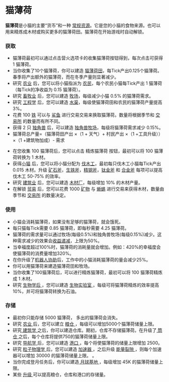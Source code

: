 # 猫薄荷
<p>
	<strong>
猫薄荷</strong>是小猫的主要“货币”和一种 <a href="?file=003-资源大全/005-资源介绍#常规资源">常规资源</a>。它是您的小猫的食物来源。也可以用来精炼成木材或购买更多的猫薄荷田。猫薄荷在开始游戏时自动解锁。
</p>
<div class="par-div" id="par-1">
	<h3 id="Production">
获取
	</h3>
	<ul>
		<li>
	猫薄荷最初可以通过点击营火选项卡的收集猫薄荷按钮得到，每次点击可获得 1 猫薄荷。
		</li>
		<li>
	当你收集了10个猫薄荷，你可以建造 <a href="?file=001-猫咪百科/01-建筑物/01-食物生产#猫薄荷田">猫薄荷田</a>，每Tick产出0.125个猫薄荷。
	春季将产出额外的猫薄荷，而在冬季产量则显著减少。
		</li>
		<li>
	研究 <a href="?file=001-猫咪百科/03-科学/01-科学#农业">农业</a> 后，您可以将小猫指派为 <a href="?file=001-猫咪百科/02-村庄#农民">农民</a>，每个农民小猫每Tick产出 1 猫薄荷（每Tick的净收益为 0.15 猫薄荷）。
		</li>
		<li>
	研究 <a href="?file=001-猫咪百科/03-科学/01-科学#畜牧业">畜牧业</a> 后，您可以建造 <a href="?file=001-猫咪百科/01-建筑物/01-食物生产#牧场">牧场</a>，每级减少小猫 0.5% 的猫薄荷需求。
		</li>
		<li>
	研究 <a href="?file=001-猫咪百科/03-科学/01-科学#工程学">工程学</a> 后，您可以建造 <a href="?file=001-猫咪百科/01-建筑物/01-食物生产#水渠">水渠</a>，每级使猫薄荷田和农民的猫薄荷产量提高 3%。
		</li>
		<li>
			花费 100 <a href="?file=003-资源大全/05-铁">
		 铁</a> 可以与 <a href="?file=001-猫咪百科/05-贸易">鲨鱼</a> 进行交易交易来换取猫薄荷。数量将根据季节和 <a href="?file=001-猫咪百科/01-建筑物/08-其它建筑#交易所">交易所</a> 的数量而有所不同。
		</li>
		<li>
	获得 2 只 <a href="?file=003-资源大全/45-独角兽">独角兽</a> 后，可以建造 <a href="?file=001-猫咪百科/01-建筑物/08-其它建筑#独角兽牧场">独角兽牧场</a>，每级将猫薄荷需求减少 0.15%。
		</li>
		<li>
	猫薄荷总产量=（猫薄荷田产出 ×（1 + 天气）+ 村民产出 ×（1 +工具升级））×（1 +建筑物加成）- 需求
		</li>
	</ul>
</div>

   <ul>
    <li>在您收集 100 猫薄荷后，您可以点击 精炼猫薄荷 按钮，最初可以将 100 猫薄荷转换为 1 木材。</li>
    <li>获得<a href="?file=003-资源大全/18-小猫">小猫</a> 后，您可以将小猫分配为 <a href="?file=001-猫咪百科/02-村庄#伐木工">伐木工</a>，最初每只伐木工小猫每Tick产出 0.015 木材。升级 <a href="?file=001-猫咪百科/04-工坊/01-升级#矿石斧">矿石斧</a>，<a href="?file=001-猫咪百科/04-工坊/01-升级#生铁斧">生铁斧</a>，<a href="?file=001-猫咪百科/04-工坊/01-升级#精钢斧">精钢斧</a>，<a href="?file=001-猫咪百科/04-工坊/01-升级#钛金斧">钛金斧</a> 和 <a href="?file=001-猫咪百科/04-工坊/01-升级#合金斧">合金斧</a> 每项可以提高伐木工 50-75% 的效率。</li>
    <li>研究 <a href=""?file=001-猫咪百科/03-科学/01-科学#建筑业">建筑业</a> 后，您可以建造 <a href="?file=001-猫咪百科/01-建筑物/05-资源建筑#木材厂">木材厂</a>，每级增加 10% 的木材产量。</li>
    <li>在解锁 <a href="?file=001-猫咪百科/05-贸易">贸易</a> 后，您可以花费 1000 <a href="?file=003-资源大全/03-矿物">矿物</a> 与 <a href="?file=001-猫咪百科/05-贸易">蜥蜴</a> 进行交易来获得木材，数量由季节和 <a href="?file=001-猫咪百科/01-建筑物/08-其它建筑#交易所">交易所</a> 的数量决定。</li>
   </ul>

<div class="par-div" id="par-2">
	<h3 id="Uses">
使用
	</h3>
	<ul>
	<li>
	小猫会消耗猫薄荷，如果没有足够的猫薄荷，就会饿死。
	</li>
		<li>
	每只猫每Tick需要 0.85 猫薄荷，即每秒需要 4.25 猫薄荷。
	    </li>
		<li>
    猫薄荷的需求量可以通过牧场(每级0.5%)和独角兽牧场(每级0.15%)减少。这种需求减少的效果会<a href="?file=005-名词解释/04-收益递减">收益递减</a>，上限为50%。
		</li>
		<li>
	当幸福度超过100%时，猫薄荷的消耗量就会增加。例如：420%的幸福度会使猫薄荷的消费量增加320%。
		</li>
		<li>
	在你升级了<a href="?file=001-猫咪百科/04-工坊/01-升级#机器人协助">机器人协助</a>后，工作中的小猫消耗猫薄荷的量会减少25%。
		</li>
	</li>
		<li>
    你可以用猫薄荷来建造猫薄荷田和牧场。
		</li>
	</li>
	    <li>
    当你收集了100猫薄荷后，可以进行精炼猫薄荷，最初可以将 100 猫薄荷精炼成 1 木材。
		</li>
		<li>
	研究
			<a href="?file=001-猫咪百科/03-科学/01-科学#生物学">
		生物学后
			</a>
	，您可以建造
			<a href="?file=001-猫咪百科/01-建筑物/03-科学建筑#生物实验室">
		生物实验室
			</a>
	，每级可将猫薄荷精炼的效率提高10%，并可将猫薄荷转换为石油。
		</li>
	</ul>
</div>
<div class="par-div" id="par-3">
	<h3 id="Storage">
存储
	</h3>
	<ul>
		<li>
	最初你只能存储 5000 猫薄荷，
	多出的猫薄荷会消失。
		</li>
		<li>
	研究
			<a href="?file=001-猫咪百科/03-科学/01-科学#农业">
		农业
			</a>
	后，您可以建立
			<a href="?file=001-猫咪百科/01-建筑物/04-存储建筑#粮仓">
		粮仓
			</a>
	，每级可以增加5000个猫薄荷储量上限。
		</li>
		<li>
    研究<a href="?file=001-猫咪百科/03-科学/01-科学#建筑业"> 建筑学 </a>之后，你可以建造仓库。期初，仓库不存储猫薄荷。在升级了<a href="?file=001-猫咪百科/04-工坊/01-升级#筒仓"> 筒仓 </a>之后，每个仓库将提供750的猫薄荷储量上限。
	    </li>
		<li>
	研究
			<a href="<a href="?file=001-猫咪百科/03-科学/01-科学#导航学">
		导航学
			</a>
	后，您可以建造
			<a href="?file=001-猫咪百科/01-建筑物/04-存储建筑#港口">
		港口
			</a>
	，每个将使猫薄荷的储量上限增加 2500。
		</li>
		<li>
	研究
			<a href="?file=001-猫咪百科/03-科学/01-科学#粒子物理学">
		粒子物理学
			</a>
	后，您可以建造
			<a href=""?file=001-猫咪百科/01-建筑物/05-资源建筑/#加速器">
		加速器
			</a>
	，之后升级
			<a href="?file=001-猫咪百科/04-工坊/01-升级#能量裂隙">
		能量裂隙
			</a>
	，则每个加速器可以增加 30000 的猫薄荷储量上限。
	。
		</li>
		<li>
	当你完成登月任务后，你可以建造<a href="?file=001-猫咪百科/07-空间04-月球#月球基地"> 月球基地 </a>，每级增加 45K 的猫薄荷储量上限。
		</li>
		<li>
	某些
			<a href="?file=001-猫咪百科/04-工坊/01-升级">
		升级
			</a>
	可以提高粮仓，仓库和港口的存储量。
		</li>
	</ul>
</div>


